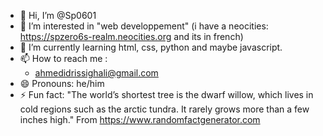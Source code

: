 - 👋 Hi, I’m @Sp0601
- 👀 I’m interested in "web developpement" (i have a neocities: https://spzero6s-realm.neocities.org and
  its in french)
- 🌱 I’m currently learning html, css, python and maybe javascript.
- 📫 How to reach me :
  - ahmedidrissighali@gmail.com
- 😄 Pronouns: he/him
- ⚡ Fun fact:
  "The world’s shortest tree is the dwarf willow, which lives in cold regions such as the arctic tundra.
  It rarely grows more than a few inches high."
                                                         From https://www.randomfactgenerator.com
<!---
Sp0601/Sp0601 is a ✨ special ✨ repository because its `README.md` (this file) appears on your GitHub profile.
You can click the Preview link to take a look at your changes.
--->
